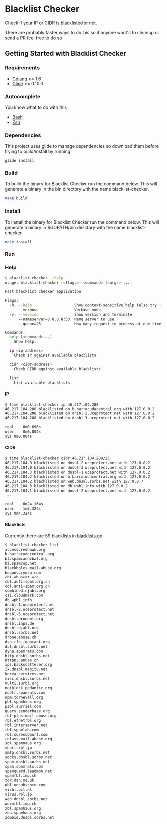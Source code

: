 Blacklist Checker
================

Check if your IP or CIDR is blacklisted or not.

There are probably faster ways to do this so if anyone want's to cleanup or send a PR feel free to do so

## Getting Started with Blacklist Checker

### Requirements

* [Golang](https://golang.org/dl/) >= 1.6
* [Glide](https://github.com/Masterminds/glide) >= 0.10.0

### Autocomplete 

You know what to do with this

* [Bash](contrib/blacklist-checker.bash)
* [Zsh](contrib/blacklist-checker.zsh)

### Dependencies

This project uses glide to manage dependencies so download them before trying to build/install by running 

```bash
glide install
```

### Build

To build the binary for Blacklist Checker run the command below. This will generate a binary
in the bin directory with the name blacklist-checker.

```bash
make build
```

### Install

To install the binary for Blacklist Checker run the command below. This will generate a binary
in $GOPATH/bin directory with the name blacklist-checker.

```bash
make install
```

### Run

### Help
```bash
$ blacklist-checker --help
usage: blacklist-checker [<flags>] <command> [<args> ...]

Fast blacklist checker application

Flags:
  -h, --help                   Show context-sensitive help (also try --help-long and --help-man).
      --verbose                Verbose mode.
  -v, --version                Show version and terminate
      --nameserver=8.8.8.8:53  Name server to use
      --queue=25               How many request to process at one time

Commands:
  help [<command>...]
    Show help.

  ip <ip-address>
    Check IP against available blacklists

  cidr <cidr-address>
    Check CIDR against available blacklists

  list
    List available blacklists
```

#### IP 

```bash
$ time blacklist-checker ip 46.217.104.208
46.217.104.208 blacklisted on b.barracudacentral.org with 127.0.0.2
46.217.104.208 blacklisted on dnsbl-2.uceprotect.net with 127.0.0.2
46.217.104.208 blacklisted on dnsbl-3.uceprotect.net with 127.0.0.2

real	0m0.696s
user	0m0.004s
sys	0m0.004s
```

#### CIDR
```bash
$ time blacklist-checker cidr 46.217.104.208/25
46.217.104.0 blacklisted on dnsbl-2.uceprotect.net with 127.0.0.2
46.217.104.0 blacklisted on dnsbl-3.uceprotect.net with 127.0.0.2
46.217.104.3 blacklisted on dnsbl-1.uceprotect.net with 127.0.0.2
46.217.104.2 blacklisted on b.barracudacentral.org with 127.0.0.2
46.217.104.2 blacklisted on web.dnsbl.sorbs.net with 127.0.0.7
46.217.104.3 blacklisted on db.wpbl.info with 127.0.0.2
46.217.104.1 blacklisted on dnsbl-2.uceprotect.net with 127.0.0.2
...

real	0m24.164s
user	1m5.324s
sys	0m4.324s
```

#### Blacklists

Currently there are 59 blacklists in [blacklists.go](blacklists.go)

```bash
$ blacklist-checker list
access.redhawk.org
b.barracudacentral.org
bl.spamcannibal.org
bl.spamcop.net
blackholes.mail-abuse.org
bogons.cymru.com
cbl.abuseat.org
cbl.anti-spam.org.cn
cdl.anti-spam.org.cn
combined.njabl.org
csi.cloudmark.com
db.wpbl.info
dnsbl-1.uceprotect.net
dnsbl-2.uceprotect.net
dnsbl-3.uceprotect.net
dnsbl.dronebl.org
dnsbl.inps.de
dnsbl.njabl.org
dnsbl.sorbs.net
drone.abuse.ch
dsn.rfc-ignorant.org
dul.dnsbl.sorbs.net
dyna.spamrats.com
http.dnsbl.sorbs.net
httpbl.abuse.ch
ips.backscatterer.org
ix.dnsbl.manitu.net
korea.services.net
misc.dnsbl.sorbs.net
multi.surbl.org
netblock.pedantic.org
noptr.spamrats.com
opm.tornevall.org
pbl.spamhaus.org
psbl.surriel.com
query.senderbase.org
rbl-plus.mail-abuse.org
rbl.efnetrbl.org
rbl.interserver.net
rbl.spamlab.com
rbl.suresupport.com
relays.mail-abuse.org
sbl.spamhaus.org
short.rbl.jp
smtp.dnsbl.sorbs.net
socks.dnsbl.sorbs.net
spam.dnsbl.sorbs.net
spam.spamrats.com
spamguard.leadmon.net
spamrbl.imp.ch
tor.dan.me.uk
ubl.unsubscore.com
virbl.bit.nl
virus.rbl.jp
web.dnsbl.sorbs.net
wormrbl.imp.ch
xbl.spamhaus.org
zen.spamhaus.org
zombie.dnsbl.sorbs.net
```
